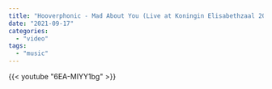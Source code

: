 ```yaml
---
title: "Hooverphonic - Mad About You (Live at Koningin Elisabethzaal 2012)"
date: "2021-09-17"
categories:
  - "video" 
tags: 
  - "music"
---
```

<!--more-->
{{< youtube "6EA-MIYY1bg" >}}
